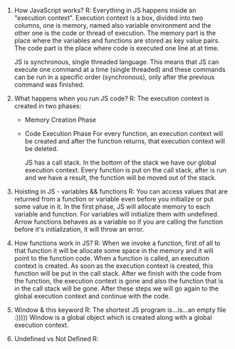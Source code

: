 1. How JavaScript works?
   R: Everything in JS happens inside an "execution context".
   Execution context is a box, divided into two columns, one is memory, named also variable environment and the other one is the code or thread of execution.
   The memory part is the place where the variables and functions are stored as key value pairs.
   The code part is the place where code is executed one line at at time.

   JS is synchronous, single threaded language. This means that JS can execute one command at a time (single threaded) and these commands can be run in a specific order (synchronous), only after the previous command was finished.

2. What happens when you run JS code?
   R: The execution context is created in two phases:

   - Memory Creation Phase
   - Code Execution Phase
     For every function, an execution context will be created and after the function returns, that execution context will be deleted.

     JS has a call stack. In the bottom of the stack we have our global execution context. Every function is put on the call stack, after is run and we have a result, the function will be moved out of the stack.

3. Hoisting in JS - variables && functions
   R: You can access values that are returned from a function or variable even before you initialize or put some value in it.
   In the first phase, JS will allocate memory to each variable and function. For variables will initialize them with undefined.
   Arrow functions behaves as a variable so if you are calling the function before it's initialization, it will throw an error.

4. How functions work in JS?
   R: When we invoke a function, first of all to that function it will be allocate some space in the memory and it will point to the function code.
   When a function is called, an execution context is created. As soon as the execution context is created, this function will be put in the call stack.
   After we finish with the code from the function, the execution context is gone and also the function that is in the call stack will be gone.
   After these steps we will go again to the global execution context and continue with the code.

5. Window & this keyword
   R: The shortest JS program is...is...an empty file :)))))
   Window is a global object which is created along with a global execution context.

6. Undefined vs Not Defined
   R:
